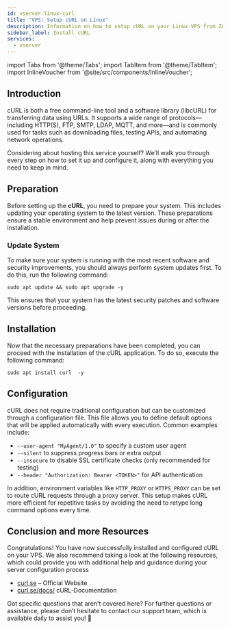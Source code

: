 ```yaml
---
id: vserver-linux-curl
title: "VPS: Setup cURL on Linux"
description: Information on how to setup cURL on your Linux VPS from ZAP-Hosting - ZAP-Hosting.com documentation
sidebar_label: Install cURL
services:
  - vserver
---
```


import Tabs from '@theme/Tabs';
import TabItem from '@theme/TabItem';
import InlineVoucher from '@site/src/components/InlineVoucher';

## Introduction

cURL  is both a free command-line tool and a software library (libcURL) for transferring data using URLs. It supports a wide range of protocols—including HTTP(S), FTP, SMTP, LDAP, MQTT, and more—and is commonly used for tasks such as downloading files, testing APIs, and automating network operations.  

Considering about hosting this service yourself? We’ll walk you through every step on how to set it up and configure it, along with everything you need to keep in mind.

<InlineVoucher />



## Preparation

Before setting up the **cURL**, you need to prepare your system. This includes updating your operating system to the latest version. These preparations ensure a stable environment and help prevent issues during or after the installation.


### Update System
To make sure your system is running with the most recent software and security improvements, you should always perform system updates first. To do this, run the following command:

```
sudo apt update && sudo apt upgrade -y
```
This ensures that your system has the latest security patches and software versions before proceeding.



## Installation

Now that the necessary preparations have been completed, you can proceed with the installation of the cURL application. To do so, execute the following command: 

```console
sudo apt install curl  -y
```



## Configuration

cURL does not require traditional configuration but can be customized through a configuration file. This file allows you to define default options that will be applied automatically with every execution. Common examples include:

- `--user-agent "MyAgent/1.0"` to specify a custom user agent  
- `--silent` to suppress progress bars or extra output  
- `--insecure` to disable SSL certificate checks (only recommended for testing)  
- `--header "Authorization: Bearer <TOKEN>"` for API authentication  

In addition, environment variables like `HTTP_PROXY` or `HTTPS_PROXY` can be set to route cURL requests through a proxy server. This setup makes cURL more efficient for repetitive tasks by avoiding the need to retype long command options every time.



## Conclusion and more Resources

Congratulations! You have now successfully installed and configured cURL on your VPS. We also recommend taking a look at the following resources, which could provide you with additional help and guidance during your server configuration process

- [curl.se](https://curl.se/) – Official Website
- [curl.se/docs/](https://curl.se/docs/) cURL‑Documentation

Got specific questions that aren't covered here? For further questions or assistance, please don’t hesitate to contact our support team, which is available daily to assist you! 🙂



<InlineVoucher />